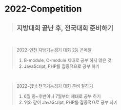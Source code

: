 # 2022-Competition

> ## **지방대회 끝난 후, 전국대회 준비하기**

<br/>

> 2022-인천 지방기능경기 대회 2등 은메달
> 1. B-module, C-module 제대로 공부 하지 않은 것
> 2. JavaScript, PHP를 집중적으로 공부 하기

<br/>

> 2022-경남 전국기능경기 대회 준비 잘하기
> 1. 6월 중~후반이나 7월부터 제대로 공부 하기
> 2. 위와 같이 JavaScript, PHP를 집중적으로 공부 하기